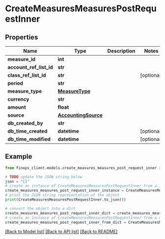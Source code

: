 # CreateMeasuresMeasuresPostRequestInner


## Properties

Name | Type | Description | Notes
------------ | ------------- | ------------- | -------------
**measure_id** | **int** |  | 
**account_ref_list_id** | **str** |  | 
**class_ref_list_id** | **str** |  | [optional] 
**period** | **str** |  | 
**measure_type** | [**MeasureType**](MeasureType.md) |  | 
**currency** | **str** |  | 
**amount** | **float** |  | 
**source** | [**AccountingSource**](AccountingSource.md) |  | 
**db_created_by** | **str** |  | 
**db_time_created** | **datetime** |  | [optional] 
**db_time_modified** | **datetime** |  | [optional] 

## Example

```python
from finops_client.models.create_measures_measures_post_request_inner import CreateMeasuresMeasuresPostRequestInner

# TODO update the JSON string below
json = "{}"
# create an instance of CreateMeasuresMeasuresPostRequestInner from a JSON string
create_measures_measures_post_request_inner_instance = CreateMeasuresMeasuresPostRequestInner.from_json(json)
# print the JSON string representation of the object
print(CreateMeasuresMeasuresPostRequestInner.to_json())

# convert the object into a dict
create_measures_measures_post_request_inner_dict = create_measures_measures_post_request_inner_instance.to_dict()
# create an instance of CreateMeasuresMeasuresPostRequestInner from a dict
create_measures_measures_post_request_inner_from_dict = CreateMeasuresMeasuresPostRequestInner.from_dict(create_measures_measures_post_request_inner_dict)
```
[[Back to Model list]](../README.md#documentation-for-models) [[Back to API list]](../README.md#documentation-for-api-endpoints) [[Back to README]](../README.md)


